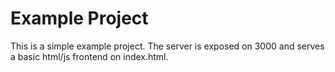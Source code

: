 # Example Project

This is a simple example project.
The server is exposed on 3000 and serves a basic html/js frontend on index.html.
